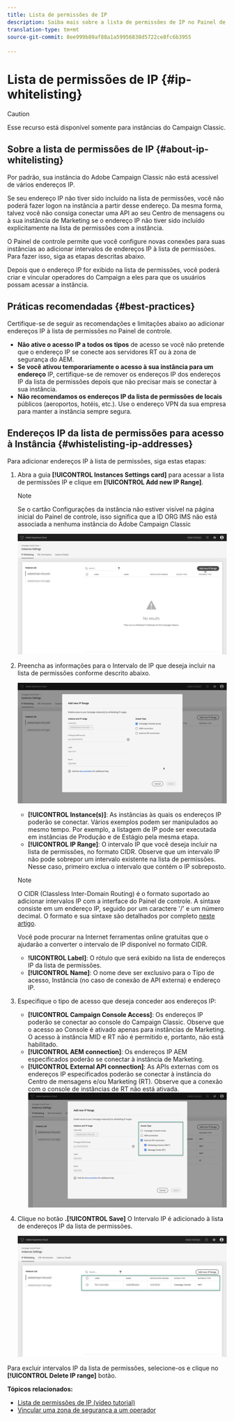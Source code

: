 ```yaml
---
title: Lista de permissões de IP
description: Saiba mais sobre a lista de permissões de IP no Painel de controle para acesso a instâncias
translation-type: tm+mt
source-git-commit: 8ee999b89af88a1a59956838d5722ce8fc6b3955

---
```



# Lista de permissões de IP {#ip-whitelisting}

>[!CAUTION]
>
>Esse recurso está disponível somente para instâncias do Campaign Classic.

## Sobre a lista de permissões de IP {#about-ip-whitelisting}

Por padrão, sua instância do Adobe Campaign Classic não está acessível de vários endereços IP.

Se seu endereço IP não tiver sido incluído na lista de permissões, você não poderá fazer logon na instância a partir desse endereço. Da mesma forma, talvez você não consiga conectar uma API ao seu Centro de mensagens ou à sua instância de Marketing se o endereço IP não tiver sido incluído explicitamente na lista de permissões com a instância.

O Painel de controle permite que você configure novas conexões para suas instâncias ao adicionar intervalos de endereços IP à lista de permissões. Para fazer isso, siga as etapas descritas abaixo.

Depois que o endereço IP for exibido na lista de permissões, você poderá criar e vincular operadores do Campaign a eles para que os usuários possam acessar a instância.

## Práticas recomendadas {#best-practices}

Certifique-se de seguir as recomendações e limitações abaixo ao adicionar endereços IP à lista de permissões no Painel de controle.

* **Não ative o acesso IP a todos os tipos** de acesso se você não pretende que o endereço IP se conecte aos servidores RT ou à zona de segurança do AEM.
* **Se você ativou temporariamente o acesso à sua instância para um endereço** IP, certifique-se de remover os endereços IP dos endereços IP da lista de permissões depois que não precisar mais se conectar à sua instância.
* **Não recomendamos os endereços IP da lista de permissões de locais** públicos (aeroportos, hotéis, etc.). Use o endereço VPN da sua empresa para manter a instância sempre segura.

## Endereços IP da lista de permissões para acesso à Instância {#whistelisting-ip-addresses}

Para adicionar endereços IP à lista de permissões, siga estas etapas:

1. Abra a guia **[!UICONTROL Instances Settings card]** para acessar a lista de permissões IP e clique em **[!UICONTROL Add new IP Range]**.

   >[!NOTE]
   >
   >Se o cartão Configurações da instância não estiver visível na página inicial do Painel de controle, isso significa que a ID ORG IMS não está associada a nenhuma instância do Adobe Campaign Classic

   ![](assets/ip_whitelist_list1.png)

1. Preencha as informações para o Intervalo de IP que deseja incluir na lista de permissões conforme descrito abaixo.

   ![](assets/ip_whitelist_add1.png)

   * **[!UICONTROL Instance(s)]**: As instâncias às quais os endereços IP poderão se conectar. Vários exemplos podem ser manipulados ao mesmo tempo. Por exemplo, a listagem de IP pode ser executada em instâncias de Produção e de Estágio pela mesma etapa.
   * **[!UICONTROL IP Range]**: O intervalo IP que você deseja incluir na lista de permissões, no formato CIDR. Observe que um intervalo IP não pode sobrepor um intervalo existente na lista de permissões. Nesse caso, primeiro exclua o intervalo que contém o IP sobreposto.
   >[!NOTE]
   >
   >O CIDR (Classless Inter-Domain Routing) é o formato suportado ao adicionar intervalos IP com a interface do Painel de controle. A sintaxe consiste em um endereço IP, seguido por um caractere '/' e um número decimal. O formato e sua sintaxe são detalhados por completo [neste artigo](https://whatismyipaddress.com/cidr).
   >
   >Você pode procurar na Internet ferramentas online gratuitas que o ajudarão a converter o intervalo de IP disponível no formato CIDR.

   * **!UICONTROL Label]**: O rótulo que será exibido na lista de endereços IP da lista de permissões.
   * **[!UICONTROL Name]**: O nome deve ser exclusivo para o Tipo de acesso, Instância (no caso de conexão de API externa) e endereço IP.


1. Especifique o tipo de acesso que deseja conceder aos endereços IP:

   * **[!UICONTROL Campaign Console Access]**: Os endereços IP poderão se conectar ao console do Campaign Classic. Observe que o acesso ao Console é ativado apenas para instâncias de Marketing. O acesso à instância MID e RT não é permitido e, portanto, não está habilitado.
   * **[!UICONTROL AEM connection]**: Os endereços IP AEM especificados poderão se conectar à instância de Marketing.
   * **[!UICONTROL External API connection]**: As APIs externas com os endereços IP especificados poderão se conectar à instância do Centro de mensagens e/ou Marketing (RT). Observe que a conexão com o console de instâncias de RT não está ativada.
   ![](assets/ip_whitelist_acesstype.png)

1. Clique no botão **.[!UICONTROL Save]** O Intervalo IP é adicionado à lista de endereços IP da lista de permissões.

   ![](assets/ip_whitelist_added.png)

Para excluir intervalos IP da lista de permissões, selecione-os e clique no **[!UICONTROL Delete IP range]** botão.

**Tópicos relacionados:**
* [Lista de permissões de IP (vídeo tutorial)](https://docs.adobe.com/content/help/en/campaign-learn/campaign-classic-tutorials/administrating/control-panel-acc/ip-whitelisting.html)
* [Vincular uma zona de segurança a um operador](https://docs.campaign.adobe.com/doc/AC/en/INS_Additional_configurations_Configuring_Campaign_server.html#Linking_a_security_zone_to_an_operator)
